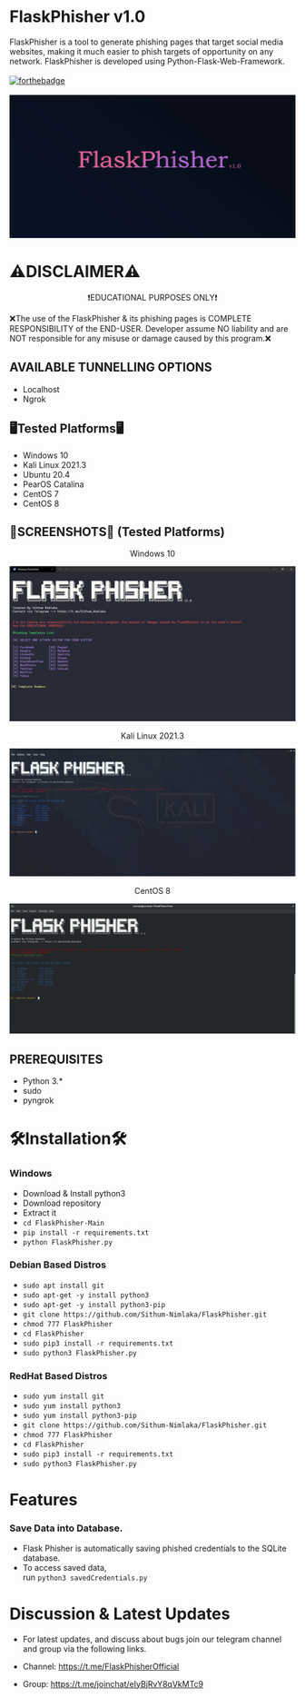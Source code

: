 # FlaskPhisher  v1.0
FlaskPhisher is a tool to generate phishing pages that target social media websites, making it much easier to phish targets of opportunity on any network. FlaskPhisher is developed using Python-Flask-Web-Framework.
<br><br>[![forthebadge](https://forthebadge.com/images/badges/made-with-python.svg)](https://forthebadge.com)<br><br>
![Main Image](https://github.com/Sithum-Nimlaka/FlaskPhisher/blob/Main/img/FlaskPhisher-Base.jpg)

# ⚠️DISCLAIMER⚠️
<p align="center">❗️EDUCATIONAL PURPOSES ONLY❗️<p>
❌The use of the FlaskPhisher & its phishing pages is COMPLETE RESPONSIBILITY of the END-USER. Developer assume NO liability and are NOT responsible for any misuse or damage caused by this program.❌
  
## AVAILABLE TUNNELLING OPTIONS
- Localhost
- Ngrok

## 🖥Tested Platforms🖥
- Windows 10
- Kali Linux 2021.3
- Ubuntu 20.4
- PearOS Catalina
- CentOS 7
- CentOS 8

## 📸SCREENSHOTS📸 (Tested Platforms)
<p align="center">Windows 10<p>
<img src="https://github.com/Sithum-Nimlaka/FlaskPhisher/blob/Main/img/flaskPhisher-windows.jpg"/>
<p align="center">Kali Linux 2021.3<p>
<img src="https://github.com/Sithum-Nimlaka/FlaskPhisher/blob/Main/img/flaskPhisher-kali-linux.jpg"/>
<p align="center">CentOS 8<p>
<img src="https://github.com/Sithum-Nimlaka/FlaskPhisher/blob/Main/img/flaskPhisher-centos8.jpg"/>
  
## PREREQUISITES

- Python 3.\*
- sudo
- pyngrok
  
# 🛠Installation🛠

### Windows
  - Download & Install python3
  - Download repository
  - Extract it<br>
  - `cd FlaskPhisher-Main`<br>
  - `pip install -r requirements.txt`<br>
  - `python FlaskPhisher.py`<br>
 
### Debian Based Distros
  - `sudo apt install git`<br>
  - `sudo apt-get -y install python3`<br>
  - `sudo apt-get -y install python3-pip`<br>
  - `git clone https://github.com/Sithum-Nimlaka/FlaskPhisher.git`<br>
  - `chmod 777 FlaskPhisher`<br>
  - `cd FlaskPhisher`<br>
  - `sudo pip3 install -r requirements.txt`<br>
  - `sudo python3 FlaskPhisher.py`<br>

### RedHat Based Distros
  - `sudo yum install git`<br>
  - `sudo yum install python3`<br>
  - `sudo yum install python3-pip`<br>
  - `git clone https://github.com/Sithum-Nimlaka/FlaskPhisher.git`<br>
  - `chmod 777 FlaskPhisher`<br>
  - `cd FlaskPhisher`<br>
  - `sudo pip3 install -r requirements.txt`<br>
  - `sudo python3 FlaskPhisher.py`<br>

# Features
### Save Data into Database.
- Flask Phisher is automatically saving phished credentials to the SQLite database.
- To access saved data,<br>
run `python3 savedCredentials.py`
  
# Discussion & Latest Updates
- For latest updates, and discuss about bugs join our telegram channel and group via the following links.
- <p>Channel: <a href="https://t.me/FlaskPhisherOfficial">https://t.me/FlaskPhisherOfficial</a></p>
- <p>Group: <a href="https://t.me/joinchat/eIyBjRvY8qVkMTc9">https://t.me/joinchat/eIyBjRvY8qVkMTc9</a></p>
